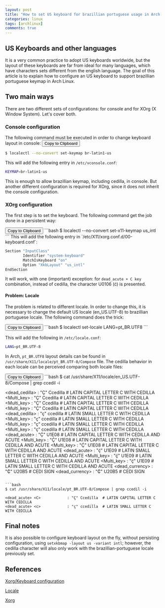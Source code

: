 ```yaml
---
layout: post
title: "How to set US keyboard for brazillian portuguese usage in Arch Linux"
categories: linux
tags: [archlinux]
comments: true
---
```


## US Keyboards and other languages

It is a very common practice to adopt US keyboards worldwide, but the layout of
these keyboards are far from ideal for many languages, which have characters sets
different from the english language.
The goal of this article is to explain how to configure an US keyboard to support
brazillian portuguese keymap in Arch Linux.

## Two main ways

There are two different sets of configurations: for console and for XOrg (X Window System).
Let's cover both.

### Console configuration

The following command must be executed in order to change keyboard layout in console:
<input type="button" value="Copy to Clipboard" onclick="copyToClipboard(0)"/>

```bash
$ localectl --no-convert set-keymap br-latin1-us
```
This will add the following entry in `/etc/vconsole.conf`:

```bash
KEYMAP=br-latin1-us
```

This is enough to allow brazillian keymap, including cedilla, in console.
But another different configuration is required for XOrg, since it does not inherit
the console configuration.

### XOrg configuration

The first step is to set the keyboard. The following command get the job done
in a persistent way:

<input type="button" value="Copy to Clipboard" onclick="copyToClipboard(2)"/>
```bash
$ localectl --no-convert set-x11-keymap us_intl
```
This will add the following entry in `/etc/X11/xorg.conf.d/00-keyboard.conf`:

```bash
Section "InputClass"
        Identifier "system-keyboard"
        MatchIsKeyboard "on"
        Option "XkbLayout" "us_intl"
EndSection
```

It will work, with one (important) exception: for `dead_acute + C key` combination,
instead of cedilla, the character U0106 (ć) is presented.

#### Problem: Locale
The problem is related to different locale. In order to change this, it is
necessary to change the default US locale (en_US.UTF-8) to brazillian portuguese
locale.
The following command does the trick:

<input type="button" value="Copy to Clipboard" onclick="copyToClipboard(4)"/>
```bash
$ localectl set-locale LANG=pt_BR.UTF8
```

This will add the following in `/etc/locale.conf`:

```bash
LANG=pt_BR.UTF-8
```

In Arch, `pt_BR.UTF8` layout details can be found in `/usr/share/X11/locale/pt_BR.UTF-8/Compose` file.
The cedilla behavior in each locale can be perceived comparing both locale files:

<input type="button" value="Copy to Clipboard" onclick="copyToClipboard(6)"/>
```bash
$ cat /usr/share/X11/locale/en_US.UTF-8/Compose | grep ccedil -i

<dead_cedilla> <C>                    : "Ç"   Ccedilla # LATIN CAPITAL LETTER C WITH CEDILLA
<Multi_key> <comma> <C>               : "Ç"   Ccedilla # LATIN CAPITAL LETTER C WITH CEDILLA
<Multi_key> <C> <comma>               : "Ç"   Ccedilla # LATIN CAPITAL LETTER C WITH CEDILLA
<Multi_key> <cedilla> <C>             : "Ç"   Ccedilla # LATIN CAPITAL LETTER C WITH CEDILLA
<dead_cedilla> <c>                    : "ç"   ccedilla # LATIN SMALL LETTER C WITH CEDILLA
<Multi_key> <comma> <c>               : "ç"   ccedilla # LATIN SMALL LETTER C WITH CEDILLA
<Multi_key> <c> <comma>               : "ç"   ccedilla # LATIN SMALL LETTER C WITH CEDILLA
<Multi_key> <cedilla> <c>             : "ç"   ccedilla # LATIN SMALL LETTER C WITH CEDILLA
<dead_acute> <Ccedilla>               : "Ḉ"   U1E08 # LATIN CAPITAL LETTER C WITH CEDILLA AND ACUTE
<Multi_key> <acute> <Ccedilla>        : "Ḉ"   U1E08 # LATIN CAPITAL LETTER C WITH CEDILLA AND ACUTE
<Multi_key> <apostrophe> <Ccedilla>   : "Ḉ"   U1E08 # LATIN CAPITAL LETTER C WITH CEDILLA AND ACUTE
<dead_acute> <ccedilla>               : "ḉ"   U1E09 # LATIN SMALL LETTER C WITH CEDILLA AND ACUTE
<Multi_key> <acute> <ccedilla>        : "ḉ"   U1E09 # LATIN SMALL LETTER C WITH CEDILLA AND ACUTE
<Multi_key> <apostrophe> <ccedilla>   : "ḉ"   U1E09 # LATIN SMALL LETTER C WITH CEDILLA AND ACUTE
<dead_currency> <Ccedilla>            : "₵"   U20B5               # CEDI SIGN
<dead_currency> <ccedilla>            : "₵"   U20B5               # CEDI SIGN
```

```bash
$ cat /usr/share/X11/locale/pt_BR.UTF-8/Compose | grep ccedil -i

<dead_acute> <C> 			: "Ç" Ccedilla	# LATIN CAPITAL LETTER C WITH CEDILLA
<dead_acute> <c> 			: "ç" ccedilla	# LATIN SMALL LETTER C WITH CEDILLA
```

## Final notes

It is also possible to configure keyboard layout on the fly, without persisting
configuration, using `setxkbmap -layout us -variant intl`;
however, the cedilla character will also only work with the brazillian-portuguese locale previously set.

## References

[Xorg/Keyboard configuration](https://wiki.archlinux.org/index.php/Xorg/Keyboard_configuration)

[Locale](https://wiki.archlinux.org/index.php/Locale)

[Xorg](https://wiki.archlinux.org/index.php/Xorg)
